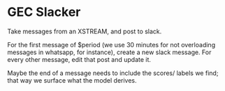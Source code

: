 # GEC Slacker

Take messages from an XSTREAM, and post to slack.

For the first message of $period (we use 30 minutes for not overloading messages in whatsapp, for instance), create a new slack message. For every other message, edit that post and update it.

Maybe the end of a message needs to include the scores/ labels we find; that way we surface what the model derives.
